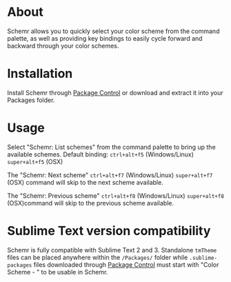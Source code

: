 # About
Schemr allows you to quickly select your color scheme from the command palette, as well as providing key bindings to easily cycle forward and backward through your color schemes.

# Installation
Install Schemr through [Package Control](http://wbond.net/sublime_packages/package_control) or download and extract it into your Packages folder.

# Usage
Select "Schemr: List schemes" from the command palette to bring up the available schemes. Default binding: `ctrl+alt+f5` (Windows/Linux) `super+alt+f5` (OSX)

The "Schemr: Next scheme" `ctrl+alt+f7` (Windows/Linux) `super+alt+f7` (OSX) command will skip to the next scheme available.

The "Schemr: Previous scheme" `ctrl+alt+f8` (Windows/Linux) `super+alt+f8` (OSX)command will skip to the previous scheme available.

# Sublime Text version compatibility
Schemr is fully compatible with Sublime Text 2 and 3. Standalone `tmTheme` files can be placed anywhere within the `/Packages/` folder while `.sublime-packages` files downloaded through [Package Control](http://wbond.net/sublime_packages/package_control) must start with "Color Scheme - " to be usable in Schemr.
